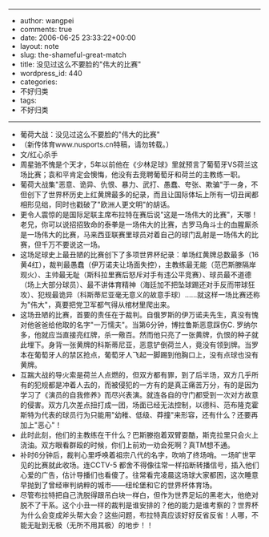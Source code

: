 - --
- author: wangpei
- comments: true
- date: 2006-06-25 23:33:22+00:00
- layout: note
- slug: the-shameful-great-match
- title: 没见过这么不要脸的"伟大的比赛"
- wordpress_id: 440
- categories:
- 不好归类
- tags:
- 不好归类
- --
- 葡荷大战：没见过这么不要脸的"伟大的比赛"
- （新传体育www.nusports.cn特稿，请勿转载。）
- 文/红心杀手
- 周星驰不愧是个天才，5年以前他在《少林足球》里就预言了葡萄牙VS荷兰这场比赛；袁和平肯定会懊悔，他没有去竞聘葡萄牙和荷兰的主教练一职。
- 葡荷大战集"恶意、诡异、仇恨、暴力、武打、愚蠢、夸张、欺骗"于一身，不但创下了世界杯历史上红黄牌最多的纪录，而且让国际体坛上所有一切丑闻都相形见绌，同时也戳破了"欧洲人更文明"的胡话。
- 更令人震惊的是国际足联主席布拉特在赛后说"这是一场伟大的比赛"，天哪！老兄，你可以说招招致命的泰拳是一场伟大的比赛，古罗马角斗士的血腥厮杀是一场伟大的比赛，马来西亚联赛里球员对着自己的球门乱射是一场伟大的比赛，但千万不要说这一场。
- 这场足球史上最丑陋的比赛创下了多项世界杯纪录：单场红黄牌总数最多（16黄4红），裁判最愚蠢（伊万诺夫让场面失控），主教练最无能（范巴斯滕隔岸观火）、主帅最无耻（斯科拉里赛后怒斥对手有违公平竞赛）、球员最不道德（场上大部分球员）、最不讲体育精神（海廷加不把坠球踢还对手反而带球狂攻）、犯规最诡异（科斯蒂尼亚毫无意义的故意手球）……就这样一场比赛还称为"伟大"，真要把党卫军都气得从棺材里爬出来。
- 这场丑陋的比赛，首要的责任在于裁判。自俄罗斯的伊万诺夫先生，真没有愧对他爸爸给他取的名字"一万懦夫"。当第6分钟，博拉鲁斯恶意踩伤C. 罗纳尔多，他就应当直接亮红牌，杀一儆百。然而他只亮了一张黄牌，仇恨的种子就此埋下。身背一张黄牌的科斯蒂尼亚，恶意铲倒荷兰人，竟没有领到牌。当罗本在葡萄牙人的禁区抢点，葡萄牙人飞起一脚踢到他胸口上，没有点球也没有黄牌。
- 互踹大战的导火索是荷兰人点燃的，但双方都有罪，到了后半场，双方几乎所有的犯规都是冲着人去的，而被侵犯的一方有的是真正痛苦万分，有的是因为学习了《演员的自我修养》而尽兴表演。就连各自的守门都受到一次对方故意的侵害。双方几次差点扭打成一团，场面已经无法控制，以德科、范布隆克霍斯特为代表的球员行为只能用"幼稚、低级、莽撞"来形容，还有什么？还要再加上"恶心"！
- 此时此刻，他们的主教练在干什么？巴斯滕抱着双臂耍酷，斯克拉里只会火上浇油。双方眼看群殴的时候，你们上前劝一劝会死啊？真TM想不通。
- 补时6分钟后，裁判心里呼唤着祖宗八代的名字，吹响了终场哨。一场旷世罕见的比赛就此收场。连CCTV-5 都舍不得像往常一样掐断转播信号，插入他们心爱的广告，估计导播们也看傻了。往常看完凌晨这场球大家都困，这次睡意早抛到了曾经审判纳粹的城市――纽纶堡和它的世界杯体育场。
- 尽管布拉特把自己洗脱得跟吊白块一样白，但作为世界足坛的黑老大，他绝对脱不了干系。这个小丑一样的裁判是谁安排的？他的能力是谁考察的？世界杯为什么会变成斧头帮大会？这些问题，布拉特真应该好好反省反省！人哪，不能无耻到无极（无所不用其极）的地步！！
